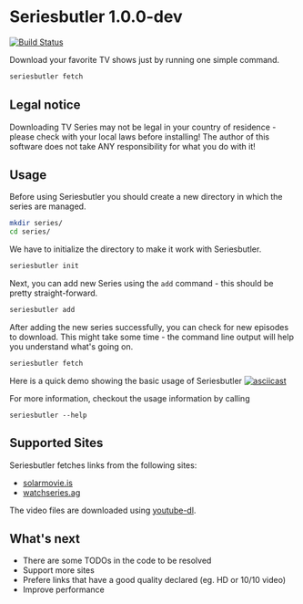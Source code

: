 # Seriesbutler 1.0.0-dev
[![Build Status](https://travis-ci.org/raphiz/seriesbutler.svg)](https://travis-ci.org/raphiz/seriesbutler)

Download your favorite TV shows just by running one simple command.

```bash
seriesbutler fetch
```

## Legal notice
Downloading TV Series may not be legal in your country of residence - please check with your local laws before installing!
The author of this software does not take ANY responsibility for what you do with it!

## Usage
Before using Seriesbutler you should create a new directory in which the series are managed.

```bash
mkdir series/
cd series/
```

We have to initialize the directory to make it work with Seriesbutler.

```bash
seriesbutler init
```

Next, you can add new Series using the `add` command - this should be pretty straight-forward.

```bash
seriesbutler add
```

After adding the new series successfully, you can check for new episodes to download. This might take some time - the command line output will help you understand what's going on.

```bash
seriesbutler fetch
```

Here is a quick demo showing the basic usage of Seriesbutler
[![asciicast](https://asciinema.org/a/e6661ede9noc0fjdjxi5qotxk.png)](https://asciinema.org/a/e6661ede9noc0fjdjxi5qotxk)

For more information, checkout the usage information by calling

```
seriesbutler --help
```

## Supported Sites
Seriesbutler fetches links from the following sites:

* [solarmovie.is](http://solarmovie.is)
* [watchseries.ag](http://watchseries.ag)

The video files are downloaded using [youtube-dl](https://rg3.github.io/youtube-dl/).


## What's next
* There are some TODOs in the code to be resolved
* Support more sites
* Prefere links that have a good quality declared (eg. HD or 10/10 video)
* Improve performance
